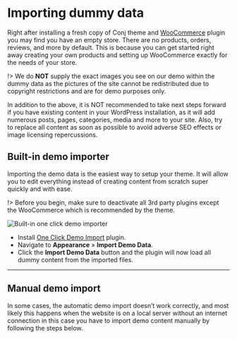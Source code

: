 # Importing dummy data 

Right after installing a fresh copy of Conj theme and [WooCommerce](https://wordpress.org/plugins/woocommerce/) plugin you may find you have an empty store. There are no products, orders, reviews, and more by default. This is because you can get started right away creating your own products and setting up WooCommerce exactly for the needs of your store.

!> We do **NOT** supply the exact images you see on our demo within the dummy data as the pictures of the site cannot be redistributed due to copyright restrictions and are for demo purposes only.

In addition to the above, it is NOT recommended to take next steps forward if you have existing content in your WordPress installation, as it will add numerous posts, pages, categories, media and more to your site.
Also, try to replace all content as soon as possible to avoid adverse SEO effects or image licensing repercussions.

## Built-in demo importer

Importing the demo data is the easiest way to setup your theme. It will allow you to edit everything instead of creating content from scratch super quickly and with ease.

!> Before you begin, make sure to deactivate all 3rd party plugins except the WooCommerce which is recommended by the theme.

![Built-in one click demo importer](img/demo-import-1.png)

* Install [One Click Demo Import](https://wordpress.org/plugins/one-click-demo-import) plugin.
* Navigate to **Appearance** » **Import Demo Data**.
* Click the **Import Demo Data** button and the plugin will now load all dummy content from the imported files.

<hr/>

## Manual demo import

In some cases, the automatic demo import doesn’t work correctly, and most likely this happens when the website is on a local server without an internet connection in this case you have to import demo content manually by following the steps below.
